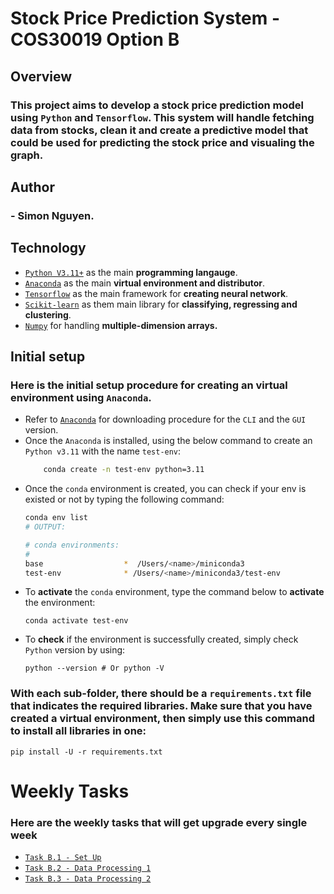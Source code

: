 # Stock Price Prediction System - COS30019 Option B

## Overview
### This project aims to develop a stock price prediction model using `Python` and `Tensorflow`. This system will handle **fetching data** from stocks, **clean** it and **create** a predictive model that could be used for **predicting** the stock price and **visualing** the graph.

## Author
### - Simon Nguyen.

## Technology
- [`Python V3.11+`](https://www.python.org/) as the main **programming langauge**.
- [`Anaconda`](https://www.anaconda.com/) as the main **virtual environment and distributor**.
- [`Tensorflow`](https://www.tensorflow.org/?hl=en) as the main framework for **creating neural network**.
- [`Scikit-learn`](https://scikit-learn.org/stable/) as them main library for **classifying, regressing and clustering**.
- [`Numpy`](https://numpy.org/) for handling **multiple-dimension arrays.**

## Initial setup
### Here is the initial setup procedure for creating an virtual environment using `Anaconda`.
- Refer to [`Anaconda`](https://www.anaconda.com/) for downloading procedure for the `CLI` and the `GUI` version.
- Once the `Anaconda` is installed, using the below command to create an `Python v3.11` with the name `test-env`:
    ```sh
        conda create -n test-env python=3.11
    ```
- Once the `conda` environment is created, you can check if your env is existed or not by typing the following command:
    ```sh
    conda env list
    # OUTPUT:

    # conda environments:
    #
    base                  *  /Users/<name>/miniconda3
    test-env              * /Users/<name>/miniconda3/test-env

    ```
- To **activate** the `conda` environment, type the command below to **activate** the environment:
    ```
    conda activate test-env
    ```
- To **check** if the environment is successfully created, simply check `Python` version by using:
    ```
    python --version # Or python -V
    ```
### With each sub-folder, there should be a `requirements.txt` file that indicates the required libraries. Make sure that you have created a virtual environment, then simply use this command to install all libraries in one:

    pip install -U -r requirements.txt

# Weekly Tasks
### Here are the weekly tasks that will get upgrade every single week
- [`Task B.1 - Set Up`](https://github.com/cobeo2004/cos30018/tree/main/Week1)
- [`Task B.2 - Data Processing 1`](https://github.com/cobeo2004/cos30018/tree/main/Week2)
- [`Task B.3 - Data Processing 2`](https://github.com/cobeo2004/cos30018/tree/main/Week2)
